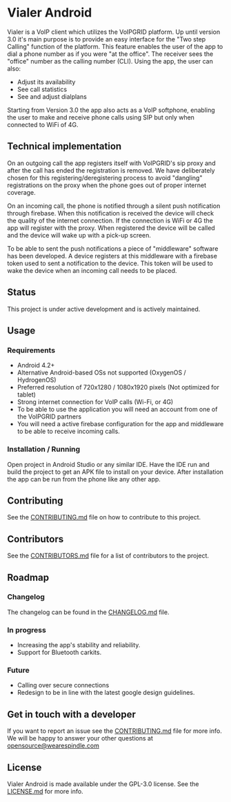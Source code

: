 # Vialer Android

Vialer is a VoIP client which utilizes the VoIPGRID platform. Up until version 3.0 it's main purpose is to provide an easy interface for the "Two step Calling" function of the platform. This feature enables the user of the app to dial a phone number as if you were "at the office". The receiver sees the "office" number as the calling number (CLI). Using the app, the user can also:

- Adjust its availability
- See call statistics
- See and adjust dialplans

Starting from Version 3.0 the app also acts as a VoIP softphone, enabling the user to make and receive phone calls using SIP but only when connected to WiFi of 4G.

## Technical implementation

On an outgoing call the app registers itself with VoIPGRID's sip proxy and after the call has ended the registration is removed. We have deliberately chosen for this registering/deregistering process to avoid "dangling" registrations on the proxy when the phone goes out of proper internet coverage.

On an incoming call, the phone is notified through a silent push notification through firebase. When this notification is received the device will check the quality of the internet connection. If the connection is WiFi or 4G the app will register with the proxy. When registered the device will be called and the device will wake up with a pick-up screen.

To be able to sent the push notifications a piece of "middleware" software has been developed. A device registers at this middleware with a firebase token used to sent a notification to the device. This token will be used to wake the device when an incoming call needs to be placed.

## Status

This project is under active development and is actively maintained.

## Usage

### Requirements

- Android 4.2+
- Alternative Android-based OSs not supported (OxygenOS / HydrogenOS) 
- Preferred resolution of 720x1280 / 1080x1920 pixels (Not optimized for tablet)
- Strong internet connection for VoIP calls (Wi-Fi, or 4G)
- To be able to use the application you will need an account from one of the VoIPGRID partners
- You will need a active firebase configuration for the app and middleware to be able to receive incoming calls.

### Installation / Running

Open project in Android Studio or any similar IDE. Have the IDE run and build the project to get an APK file to install on your device. After installation the app can be run from the phone like any other app.

## Contributing

See the [CONTRIBUTING.md](CONTRIBUTING.md) file on how to contribute to this project.

## Contributors

See the [CONTRIBUTORS.md](CONTRIBUTORS.md) file for a list of contributors to the project.

## Roadmap

### Changelog

The changelog can be found in the [CHANGELOG.md](CHANGELOG.md) file.

### In progress

- Increasing the app's stability and reliability.
- Support for Bluetooth carkits.

### Future

- Calling over secure connections
- Redesign to be in line with the latest google design guidelines.

## Get in touch with a developer

If you want to report an issue see the [CONTRIBUTING.md](CONTRIBUTING.md) file for more info.
We will be happy to answer your other questions at opensource@wearespindle.com

## License

Vialer Android is made available under the GPL-3.0 license. See the [LICENSE.md](LICENSE.md) for more info.

